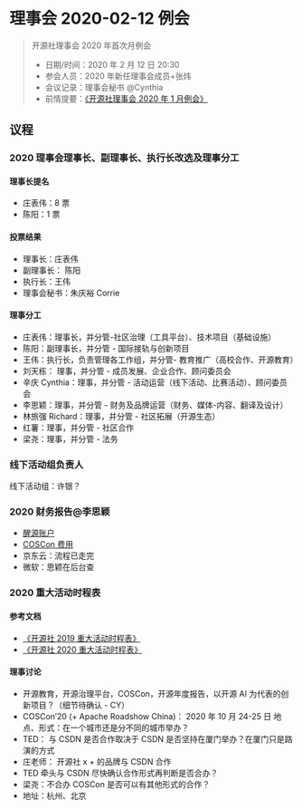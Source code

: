 # 理事会 2020-02-12 例会

> 开源社理事会 2020 年首次月例会
> 
> - 日期/时间：2020 年 2 月 12 日 20:30
> - 参会人员：2020 年新任理事会成员+张炜
> - 会议记录：理事会秘书 @Cynthia
> - 前情提要：[《开源社理事会 2020 年 1 月例会》][1]

## 议程

### 2020 理事会理事长、副理事长、执行长改选及理事分工

#### 理事长提名

- 庄表伟：8 票
- 陈阳：1 票

#### 投票结果

- 理事长：庄表伟
- 副理事长： 陈阳
- 执行长：王伟
- 理事会秘书：朱庆裕 Corrie

#### 理事分工

- 庄表伟：理事长，并分管-社区治理（工具平台）、技术项目（基础设施）
- 陈阳：副理事长，并分管 - 国际接轨与创新项目
- 王伟：执行长，负责管理各工作组，并分管- 教育推广（高校合作、开源教育）
- 刘天栋： 理事，并分管 - 成员发展、企业合作、顾问委员会
- 辛庆 Cynthia：理事，并分管 - 活动运营（线下活动、比赛活动）、顾问委员会
- 李思颖：理事，并分管 - 财务及品牌运营（财务、媒体-内容、翻译及设计）
- 林旅强 Richard：理事，并分管 - 社区拓展（开源生态）
- 红薯：理事，并分管 - 社区合作
- 梁尧：理事，并分管 - 法务

### 线下活动组负责人

线下活动组：许银？

### 2020 财务报告@李思颖

- [醒源账户][2]
- [COSCon 费用][3]
- 京东云：流程已走完
- 微软：思颖在后台查

### 2020 重大活动时程表

#### 参考文档

- [《开源社 2019 重大活动时程表》][4]
- [《开源社 2020 重大活动时程表》][5]

#### 理事讨论

- 开源教育，开源治理平台，COSCon，开源年度报告，以开源 AI 为代表的创新项目？（细节待确认 - CY）
- COSCon’20 (+ Apache Roadshow China)： 2020 年 10 月 24-25 日 地点、形式：在一个城市还是分不同的城市举办？
- TED： 与 CSDN 是否合作取决于 CSDN 是否坚持在厦门举办？在厦门只是路演的方式
- 庄老师： 开源社 x + 的品牌与 CSDN 合作
- TED 牵头与 CSDN 尽快确认合作形式再判断是否合办？
- 梁尧：不合办 COSCon 是否可以有其他形式的合作？
- 地址：杭州、北京

[1]: https%3A%2F%2Fshimo.im%2Fdocs%2F3dq8hv3q8hRkjktx%2F
[2]: https%3A%2F%2Fshimo.im%2Fsheet%2Fu23mUFQ1pdMamY35%2FJP3Gt
[3]: https%3A%2F%2Fshimo.im%2Fsheet%2FfSaAndC5fz8DKr2L%2F
[4]: https%3A%2F%2Fshimo.im%2Fsheet%2FCL6WGY9ybU8vX6BT%2F
[5]: https%3A%2F%2Fshimo.im%2Fsheet%2F89jwcpTG3JtQrWHh%2F